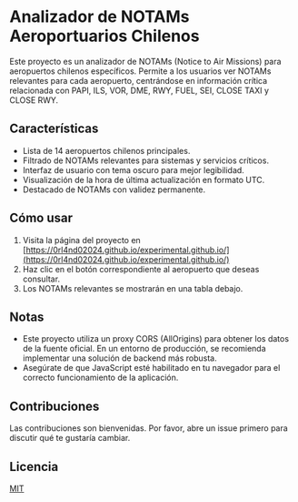 # Analizador de NOTAMs Aeroportuarios Chilenos

Este proyecto es un analizador de NOTAMs (Notice to Air Missions) para aeropuertos chilenos específicos. Permite a los usuarios ver NOTAMs relevantes para cada aeropuerto, centrándose en información crítica relacionada con PAPI, ILS, VOR, DME, RWY, FUEL, SEI, CLOSE TAXI y CLOSE RWY.

## Características

- Lista de 14 aeropuertos chilenos principales.
- Filtrado de NOTAMs relevantes para sistemas y servicios críticos.
- Interfaz de usuario con tema oscuro para mejor legibilidad.
- Visualización de la hora de última actualización en formato UTC.
- Destacado de NOTAMs con validez permanente.

## Cómo usar

1. Visita la página del proyecto en [https://0rl4nd02024.github.io/experimental.github.io/](https://0rl4nd02024.github.io/experimental.github.io/)
2. Haz clic en el botón correspondiente al aeropuerto que deseas consultar.
3. Los NOTAMs relevantes se mostrarán en una tabla debajo.

## Notas

- Este proyecto utiliza un proxy CORS (AllOrigins) para obtener los datos de la fuente oficial. En un entorno de producción, se recomienda implementar una solución de backend más robusta.
- Asegúrate de que JavaScript esté habilitado en tu navegador para el correcto funcionamiento de la aplicación.

## Contribuciones

Las contribuciones son bienvenidas. Por favor, abre un issue primero para discutir qué te gustaría cambiar.

## Licencia

[MIT](https://choosealicense.com/licenses/mit/)
